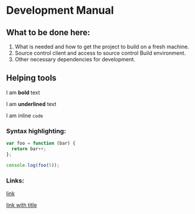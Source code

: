 # Development Manual

## What to be done here:

1. What is needed and how to get the project to build on a fresh machine.
2. Source control client and access to source control Build environment.
3. Other necessary dependencies for development.

## Helping tools

I am **bold** text

I am  __underlined__ text

I am inline `code`

### Syntax highlighting:
``` js
var foo = function (bar) {
  return bar++;
};

console.log(foo(5));
```
### Links:
[link](http://ru.is)

[link with title](http://ru.is "RU")